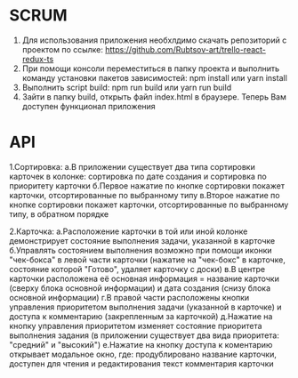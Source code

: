# SCRUM
1. Для использования приложения необхлдимо скачать репозиторий с проектом по ссылке: https://github.com/Rubtsov-art/trello-react-redux-ts
2. При помощи консоли переместиться в папку проекта и выполнить команду установки пакетов зависимостей: npm install или yarn install
3. Выполнить script build: npm run build или yarn run build
4. Зайти в папку build, открыть файл index.html в браузере. Теперь Вам доступен функционал приложения

# API
1.Сортировка:
    а.В приложении существует два типа сортировки карточек в колонке: сортировка по дате создания и сортировка по приоритету карточки
    б.Первое нажатие по кнопке сортировки покажет карточки, отсортированные по выбранному типу
    в.Второе нажатие по кнопке сортировки покажет карточки, отсортированные по выбранному типу, в обратном порядке

2.Карточка:
    а.Расположение карточки в той или иной колонке демонстрирует состояние выполнения задачи, указанной в карточке
    б.Управлять состоянием выполнения возможно при помощи иконки "чек-бокса" в левой части карточки (нажатие на "чек-бокс" в карточке, состояние которой "Готово", удаляет карточку с доски)
    в.В центре карточки расположена её основная информация = название карточки (сверху блока основной информации) и дата создания (снизу блока основной информации)
    г.В правой части расположены кнопки управления приоритетом выполнения задачи (указанной в карточке) и доступа к комментарию (закрепленным за карточкой)
    д.Нажатие на кнопку управления приоритетом изменяет состояние приоритета выполнения задания (в приложении существует два вида приоритета: "средний" и "высокий")
    е.Нажатие на кнопку доступа к коментарию открывает модальное окно, где: продублировано название карточки, доступен для чтения и редактирования текст комментария карточки